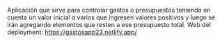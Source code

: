Aplicación que sirve para controlar gastos o presupuestos teniendo en cuenta un valor inicial o varios que ingresen valores positivos y luego 
se irán agregando elementos que resten a ese presupuesto total. 
Web del deployment: https://gastosapp23.netlify.app/
